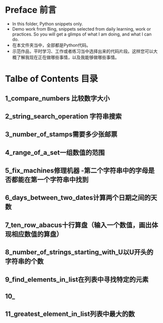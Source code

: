 # Preface 前言
 - In this folder, Python snippets only.
 - Demo work from Bing, snippets selected from daily learning, work or practices. So you will get a glimps of what I am doing, and what I can do.
 - 在本文件夹当中，全部都是Python代码。
 - 示范作品，平时学习、工作或者练习当中选择出来的代码片段。这样您可以大概了解我现在正在做哪些事情，以及我能够做哪些事情。

# Talbe of Contents 目录
## 1_compare_numbers 比较数字大小
## 2_string_search_operation 字符串搜索
## 3_number_of_stamps需要多少张邮票
## 4_range_of_a_set一组数值的范围
## 5_fix_machines修理机器 -第二个字符串中的字母是否都能在第一个字符串中找到
## 6_days_between_two_dates计算两个日期之间的天数
## 7_ten_row_abacus十行算盘（输入一个数值，画出体现相应数值的算盘）
## 8_number_of_strings_starting_with_U以U开头的字符串的个数
## 9_find_elements_in_list在列表中寻找特定的元素
## 10_
## 11_greatest_element_in_list列表中最大的数
